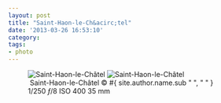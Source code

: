 ```yaml
---
layout: post
title: "Saint-Haon-le-Ch&acirc;tel"
date: '2013-03-26 16:53:10'
category: 
tags:
- photo
---
```


<figure>
<picture>
  <!--[if IE 9]><video style="display: none;"><![endif]-->
  <source srcset="#{ site.img_base_url }images/2013-03-23-Saint-Haon-le-Chatel-900w.jpg, #{ site.img_base_url }images/2013-03-23-Saint-Haon-le-Chatel-1800w.jpg 2x" media="(min-width: 768px)">
  <source srcset="#{ site.img_base_url }images/2013-03-23-Saint-Haon-le-Chatel-480w.jpg, #{ site.img_base_url }images/2013-03-23-Saint-Haon-le-Chatel-960w.jpg 2x"> 
  <!--[if IE 9]></video><![endif]--> 
  <img srcset="#{ site.img_base_url }images/2013-03-23-Saint-Haon-le-Chatel-480w.jpg, #{ site.img_base_url }images/2013-03-23-Saint-Haon-le-Chatel-960w.jpg 2x" alt="Saint-Haon-le-Ch&acirc;tel">
</picture>
<noscript>
  <img src="#{ site.img_base_url }images/2013-03-23-Saint-Haon-le-Chatel-480w.jpg" alt="Saint-Haon-le-Ch&acirc;tel">
</noscript>
<figcaption><a href="http://goo.gl/maps/eHNLr"><i class="icon-map-marker"></i></a>&nbsp;Saint-Haon-le-Ch&acirc;tel
  <span class="copyright">&copy;&nbsp;#{ site.author.name.sub " ", "&nbsp;" }</span>
</figcaption>
<div class="metadata">
  <i class="icon-camera"></i>
  <span class="speed">1/250</span>
  <span class="aperture"><i>&#402;</i>/8</span>
  <span class="iso">ISO&nbsp;400</span>
  <span class="focal-length">35&nbsp;mm</span>
</div>
</figure>
